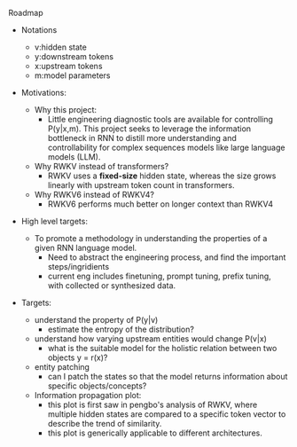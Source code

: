 Roadmap

- Notations
  - v:hidden state
  - y:downstream tokens
  - x:upstream tokens
  - m:model parameters

- Motivations:
  - Why this project:
    - Little engineering diagnostic tools are available for controlling P(y|x,m). This project seeks to leverage the information bottleneck in RNN to distill more understanding and controllability for complex sequences models like large language models (LLM).
  - Why RWKV instead of transformers?
    - RWKV uses a **fixed-size** hidden state, whereas the size grows linearly with upstream token count in transformers.
  - Why RWKV6 instead of RWKV4?
    - RWKV6 performs much better on longer context than RWKV4  

- High level targets:
  - To promote a methodology in understanding the properties of a given RNN language model.
    - Need to abstract the engineering process, and find the important steps/ingridients
    - current eng includes finetuning, prompt tuning, prefix tuning, with collected or synthesized data.

- Targets:
  - understand the property of P(y|v)
    - estimate the entropy of the distribution? 
  - understand how varying upstream entities would change P(v|x)
    - what is the suitable model for the holistic relation between two objects y = r(x)?
  - entity patching
    - can I patch the states so that the model returns information about specific objects/concepts?
  - Information propagation plot:
    - this plot is first saw in pengbo's analysis of RWKV, where multiple hidden states are compared to a specific token vector to describe the trend of similarity.
    - this plot is generically applicable to different architectures.
